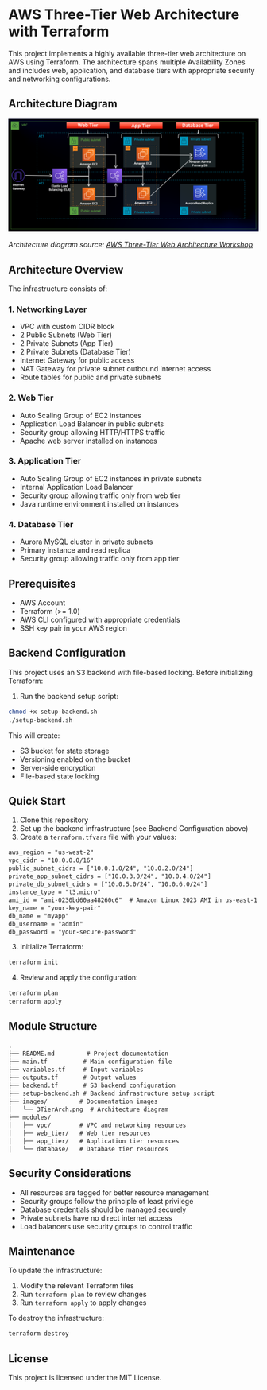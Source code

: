 # AWS Three-Tier Web Architecture with Terraform

This project implements a highly available three-tier web architecture on AWS using Terraform. The architecture spans multiple Availability Zones and includes web, application, and database tiers with appropriate security and networking configurations.

## Architecture Diagram

![Three-Tier Architecture](./images/3TierArch.png)

*Architecture diagram source: [AWS Three-Tier Web Architecture Workshop](https://github.com/aws-samples/aws-three-tier-web-architecture-workshop)*

## Architecture Overview

The infrastructure consists of:

### 1. Networking Layer
- VPC with custom CIDR block
- 2 Public Subnets (Web Tier)
- 2 Private Subnets (App Tier)
- 2 Private Subnets (Database Tier)
- Internet Gateway for public access
- NAT Gateway for private subnet outbound internet access
- Route tables for public and private subnets

### 2. Web Tier
- Auto Scaling Group of EC2 instances
- Application Load Balancer in public subnets
- Security group allowing HTTP/HTTPS traffic
- Apache web server installed on instances

### 3. Application Tier
- Auto Scaling Group of EC2 instances in private subnets
- Internal Application Load Balancer
- Security group allowing traffic only from web tier
- Java runtime environment installed on instances

### 4. Database Tier
- Aurora MySQL cluster in private subnets
- Primary instance and read replica
- Security group allowing traffic only from app tier

## Prerequisites

- AWS Account
- Terraform (>= 1.0)
- AWS CLI configured with appropriate credentials
- SSH key pair in your AWS region

## Backend Configuration

This project uses an S3 backend with file-based locking. Before initializing Terraform:

1. Run the backend setup script:
```bash
chmod +x setup-backend.sh
./setup-backend.sh
```

This will create:
- S3 bucket for state storage
- Versioning enabled on the bucket
- Server-side encryption
- File-based state locking

## Quick Start

1. Clone this repository
2. Set up the backend infrastructure (see Backend Configuration above)
3. Create a `terraform.tfvars` file with your values:
```hcl
aws_region = "us-west-2"
vpc_cidr = "10.0.0.0/16"
public_subnet_cidrs = ["10.0.1.0/24", "10.0.2.0/24"]
private_app_subnet_cidrs = ["10.0.3.0/24", "10.0.4.0/24"]
private_db_subnet_cidrs = ["10.0.5.0/24", "10.0.6.0/24"]
instance_type = "t3.micro"
ami_id = "ami-0230bd60aa48260c6"  # Amazon Linux 2023 AMI in us-east-1
key_name = "your-key-pair"
db_name = "myapp"
db_username = "admin"
db_password = "your-secure-password"
```

3. Initialize Terraform:
```bash
terraform init
```

4. Review and apply the configuration:
```bash
terraform plan
terraform apply
```

## Module Structure

```
.
├── README.md         # Project documentation
├── main.tf          # Main configuration file
├── variables.tf     # Input variables
├── outputs.tf       # Output values
├── backend.tf       # S3 backend configuration
├── setup-backend.sh # Backend infrastructure setup script
├── images/         # Documentation images
│   └── 3TierArch.png  # Architecture diagram
├── modules/
│   ├── vpc/        # VPC and networking resources
│   ├── web_tier/   # Web tier resources
│   ├── app_tier/   # Application tier resources
│   └── database/   # Database tier resources
```

## Security Considerations

- All resources are tagged for better resource management
- Security groups follow the principle of least privilege
- Database credentials should be managed securely
- Private subnets have no direct internet access
- Load balancers use security groups to control traffic

## Maintenance

To update the infrastructure:
1. Modify the relevant Terraform files
2. Run `terraform plan` to review changes
3. Run `terraform apply` to apply changes

To destroy the infrastructure:
```bash
terraform destroy
```

## License

This project is licensed under the MIT License.